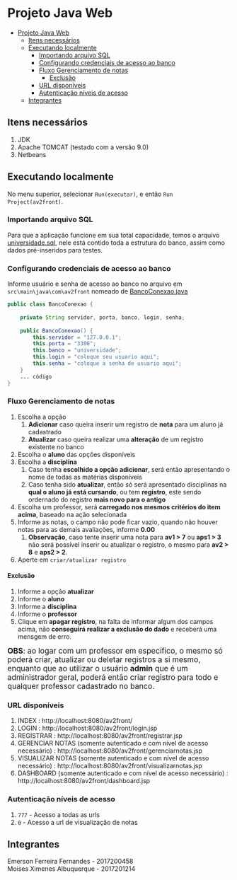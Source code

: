# Projeto Java Web

- [Projeto Java Web](#projeto-java-web)
  - [Itens necessários](#itens-necessários)
  - [Executando localmente](#executando-localmente)
    - [Importando arquivo SQL](#importando-arquivo-sql)
    - [Configurando credenciais de acesso ao banco](#configurando-credenciais-de-acesso-ao-banco)
    - [Fluxo Gerenciamento de notas](#fluxo-gerenciamento-de-notas)
      - [Exclusão](#exclusão)
    - [URL disponíveis](#url-disponíveis)
    - [Autenticação níveis de acesso](#autenticação-níveis-de-acesso)
  - [Integrantes](#integrantes)




## Itens necessários
1. JDK
2. Apache TOMCAT (testado com a versão 9.0)
3. Netbeans


## Executando localmente
No menu superior, selecionar `Run(executar)`, e então `Run Project(av2front)`.

### Importando arquivo SQL
Para que a aplicação funcione em sua total capacidade, temos o arquivo [universidade.sql](universidade.sql), nele está contido toda a estrutura do banco, assim como dados pré-inseridos para testes.
### Configurando credenciais de acesso ao banco
Informe usuário e senha de acesso ao banco no arquivo em `src\main\java\com\av2front` nomeado de [BancoConexao.java](src/main/java/com/av2front/BancoConexao.java)
```java
public class BancoConexao {
    
    private String servidor, porta, banco, login, senha;
    
    public BancoConexao() {
        this.servidor = "127.0.0.1";
        this.porta = "3306";
        this.banco = "universidade";
        this.login = "coloque seu usuario aqui";
        this.senha = "coloque a senha de usuario aqui";
    }
    ... código
}
```

### Fluxo Gerenciamento de notas
1. Escolha a opção
    1. **Adicionar** caso queira inserir um registro de **nota** para um aluno já cadastrado
    2. **Atualizar** caso queira realizar uma **alteração** de um registro existente no banco
2. Escolha o **aluno** das opções disponíveis
3. Escolha a **disciplina**
    1. Caso tenha **escolhido a opção adicionar**, será então apresentando o nome de todas as matérias disponíveis
    2. Caso tenha sido **atualizar**, então só será apresentado disciplinas na **qual o aluno já está cursando**, ou tem **registro**, este sendo ordernado do registro **mais novo para o antigo**
4. Escolha um professor, será **carregado nos mesmos critérios do item acima**, baseado na ação selecionada
5. Informe as notas, o campo não pode ficar vazio, quando não houver notas para as demais avaliações, informe **0.00**
    1. **Observação**, caso tente inserir uma nota para **av1 > 7** ou **aps1 > 3** não será possível inserir ou atualizar o registro, o mesmo para **av2 > 8** e **aps2 > 2**.
6. Aperte em `criar/atualizar registro`

#### Exclusão
1. Informe a opção **atualizar**
2. Informe o **aluno**
3. Informe a **disciplina**
4. Informe o **professor**
5. Clique em **apagar registro**, na falta de informar algum dos campos acima, não **conseguirá realizar a exclusão do dado** e receberá uma mensgem de erro.

<span style="font-size:17px;">**OBS**: ao logar com um professor em específico, o mesmo só poderá criar, atualizar ou deletar registros a si mesmo, enquanto que ao utilizar o usuário **admin** que é um administrador geral, poderá então criar registro para todo e qualquer professor cadastrado no banco.</span>
### URL disponíveis
1. INDEX : http://localhost:8080/av2front/
2. LOGIN : http://localhost:8080/av2front/login.jsp
3. REGISTRAR : http://localhost:8080/av2front/registrar.jsp
4. GERENCIAR NOTAS (somente autenticado e com nível de acesso necessário) : http://localhost:8080/av2front/gerenciarnotas.jsp
5. VISUALIZAR NOTAS (somente autenticado e com nível de acesso necessário) : http://localhost:8080/av2front/visualizarnotas.jsp
6. DASHBOARD (somente autenticado e com nível de acesso necessário) : http://localhost:8080/av2front/dashboard.jsp

### Autenticação níveis de acesso
1. `777` - Acesso a todas as urls
2. `0` - Acesso a url de visualização de notas

## Integrantes 
Emerson Ferreira Fernandes - 2017200458  
Moises Ximenes Albuquerque - 2017201214
